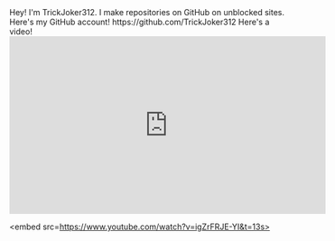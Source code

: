 <html>
<head>
<title>TRICKJOKER312</title>
</head>
<body>
  Hey! I'm TrickJoker312. I make repositories on GitHub on unblocked sites. Here's my GitHub account! https://github.com/TrickJoker312
  Here's a video!
</body>
</html>

<iframe width="560" height="315" src="https://www.youtube-nocookie.com/embed/igZrFRJE-YI?controls=0" title="YouTube video player" frameborder="0" allow="accelerometer; autoplay; clipboard-write; encrypted-media; gyroscope; picture-in-picture" allowfullscreen></iframe>

<embed src=https://www.youtube.com/watch?v=igZrFRJE-YI&t=13s>
